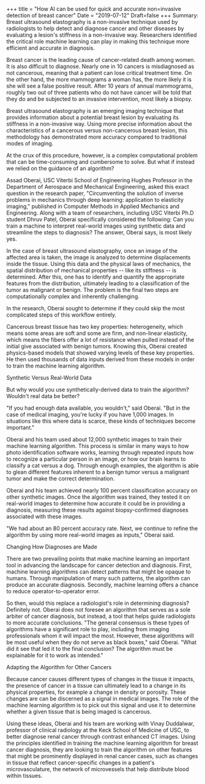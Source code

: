 +++
title = "How AI can be used for quick and accurate non=invasive detection of breast cancer"
Date = "2019-07-12"
Draft=false
+++
Summary: Breast ultrasound elastography is a non-invasive technique used by radiologists to help detect and diagnose cancer and other diseases by evaluating a lesion's stiffness in a non-invasive way. Researchers identified the critical role machine learning can play in making this technique more efficient and accurate in diagnosis.


Breast cancer is the leading cause of cancer-related death among women. It is also difficult to diagnose. Nearly one in 10 cancers is misdiagnosed as not cancerous, meaning that a patient can lose critical treatment time. On the other hand, the more mammograms a woman has, the more likely it is she will see a false positive result. After 10 years of annual mammograms, roughly two out of three patients who do not have cancer will be told that they do and be subjected to an invasive intervention, most likely a biopsy.

Breast ultrasound elastography is an emerging imaging technique that provides information about a potential breast lesion by evaluating its stiffness in a non-invasive way. Using more precise information about the characteristics of a cancerous versus non-cancerous breast lesion, this methodology has demonstrated more accuracy compared to traditional modes of imaging.

At the crux of this procedure, however, is a complex computational problem that can be time-consuming and cumbersome to solve. But what if instead we relied on the guidance of an algorithm?

Assad Oberai, USC Viterbi School of Engineering Hughes Professor in the Department of Aerospace and Mechanical Engineering, asked this exact question in the research paper, "Circumventing the solution of inverse problems in mechanics through deep learning: application to elasticity imaging," published in Computer Methods in Applied Mechanics and Engineering. Along with a team of researchers, including USC Viterbi Ph.D student Dhruv Patel, Oberai specifically considered the following: Can you train a machine to interpret real-world images using synthetic data and streamline the steps to diagnosis? The answer, Oberai says, is most likely yes.

In the case of breast ultrasound elastography, once an image of the affected area is taken, the image is analyzed to determine displacements inside the tissue. Using this data and the physical laws of mechanics, the spatial distribution of mechanical properties -- like its stiffness -- is determined. After this, one has to identify and quantify the appropriate features from the distribution, ultimately leading to a classification of the tumor as malignant or benign. The problem is the final two steps are computationally complex and inherently challenging.

In the research, Oberai sought to determine if they could skip the most complicated steps of this workflow entirely.

Cancerous breast tissue has two key properties: heterogeneity, which means some areas are soft and some are firm, and non-linear elasticity, which means the fibers offer a lot of resistance when pulled instead of the initial give associated with benign tumors. Knowing this, Oberai created physics-based models that showed varying levels of these key properties. He then used thousands of data inputs derived from these models in order to train the machine learning algorithm.

Synthetic Versus Real-World Data

But why would you use synthetically-derived data to train the algorithm? Wouldn't real data be better?

"If you had enough data available, you wouldn't," said Oberai. "But in the case of medical imaging, you're lucky if you have 1,000 images. In situations like this where data is scarce, these kinds of techniques become important."

Oberai and his team used about 12,000 synthetic images to train their machine learning algorithm. This process is similar in many ways to how photo identification software works, learning through repeated inputs how to recognize a particular person in an image, or how our brain learns to classify a cat versus a dog. Through enough examples, the algorithm is able to glean different features inherent to a benign tumor versus a malignant tumor and make the correct determination.

Oberai and his team achieved nearly 100 percent classification accuracy on other synthetic images. Once the algorithm was trained, they tested it on real-world images to determine how accurate it could be in providing a diagnosis, measuring these results against biopsy-confirmed diagnoses associated with these images.

"We had about an 80 percent accuracy rate. Next, we continue to refine the algorithm by using more real-world images as inputs," Oberai said.

Changing How Diagnoses are Made

There are two prevailing points that make machine learning an important tool in advancing the landscape for cancer detection and diagnosis. First, machine learning algorithms can detect patterns that might be opaque to humans. Through manipulation of many such patterns, the algorithm can produce an accurate diagnosis. Secondly, machine learning offers a chance to reduce operator-to-operator error.

So then, would this replace a radiologist's role in determining diagnosis? Definitely not. Oberai does not foresee an algorithm that serves as a sole arbiter of cancer diagnosis, but instead, a tool that helps guide radiologists to more accurate conclusions. "The general consensus is these types of algorithms have a significant role to play, including from imaging professionals whom it will impact the most. However, these algorithms will be most useful when they do not serve as black boxes," said Oberai. "What did it see that led it to the final conclusion? The algorithm must be explainable for it to work as intended."

Adapting the Algorithm for Other Cancers

Because cancer causes different types of changes in the tissue it impacts, the presence of cancer in a tissue can ultimately lead to a change in its physical properties, for example a change in density or porosity. These changes are can be discerned as a signal in medical images. The role of the machine learning algorithm is to pick out this signal and use it to determine whether a given tissue that is being imaged is cancerous.

Using these ideas, Oberai and his team are working with Vinay Duddalwar, professor of clinical radiology at the Keck School of Medicine of USC, to better diagnose renal cancer through contrast enhanced CT images. Using the principles identified in training the machine learning algorithm for breast cancer diagnosis, they are looking to train the algorithm on other features that might be prominently displayed in renal cancer cases, such as changes in tissue that reflect cancer-specific changes in a patient's microvasculature, the network of microvessels that help distribute blood within tissues.


